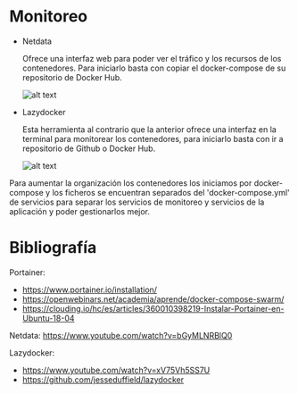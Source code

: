 # Monitoreo

* Netdata

  Ofrece una interfaz web para poder ver el tráfico y los recursos de los contenedores. Para iniciarlo basta con copiar el docker-compose de su repositorio de Docker Hub.
  
  ![alt text](https://gitlab.com/adesq/voto/-/raw/master/Infraestructura/Monitoreo/Netdata/netdata.png)

* Lazydocker
  
  Esta herramienta al contrario que la anterior ofrece una interfaz en la terminal para monitorear los contenedores, para iniciarlo basta con ir a repositorio de Github o Docker Hub.

  ![alt text](https://gitlab.com/adesq/voto/-/raw/c76d49935b9e3f21b95b1d1f4433d8f3911afe8b/Infraestructura/Monitoreo/Lazydocker/lazydocker.png)


Para aumentar la organización los contenedores los iniciamos por docker-compose y los ficheros se encuentran separados del 'docker-compose.yml' de servicios para separar los servicios de monitoreo y servicios de la aplicación y poder gestionarlos mejor.

# Bibliografía

Portainer:
* https://www.portainer.io/installation/
* https://openwebinars.net/academia/aprende/docker-compose-swarm/
* https://clouding.io/hc/es/articles/360010398219-Instalar-Portainer-en-Ubuntu-18-04

Netdata: https://www.youtube.com/watch?v=bGyMLNRBlQ0

Lazydocker: 
* https://www.youtube.com/watch?v=xV75Vh5SS7U
* https://github.com/jesseduffield/lazydocker